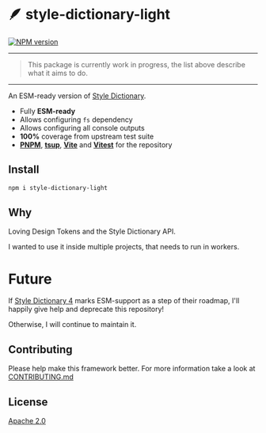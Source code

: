 # 🪶 style-dictionary-light

[![NPM version](https://img.shields.io/npm/v/style-dictionary-light?color=a1b858&label=)](https://www.npmjs.com/package/style-dictionary-light)

---
> This package is currently work in progress, the list above describe what it aims to do.
---

An ESM-ready version of [Style Dictionary](https://github.com/amzn/style-dictionary).

- Fully **ESM-ready**
- Allows configuring `fs` dependency
- Allows configuring all console outputs
- **100%** coverage from upstream test suite
- [**PNPM**](https://pnpm.io/), [**tsup**](https://github.com/egoist/tsup), [**Vite**](https://vitejs.dev/) and [**Vitest**](https://vitest.dev) for the repository

## Install

```bash
npm i style-dictionary-light
```

## Why

Loving Design Tokens and the Style Dictionary API.

I wanted to use it inside multiple projects, that needs to run in workers.

# Future

If [Style Dictionary 4](https://github.com/amzn/style-dictionary/issues/643) marks ESM-support as a step of their roadmap, I'll happily give help and deprecate this repository!

Otherwise, I will continue to maintain it.

## Contributing

Please help make this framework better. For more information take a look at [CONTRIBUTING.md](CONTRIBUTING.md)

## License

[Apache 2.0](LICENSE)
